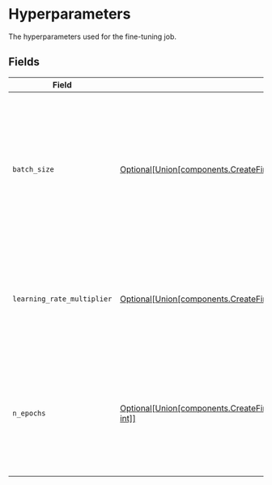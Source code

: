 # Hyperparameters

The hyperparameters used for the fine-tuning job.


## Fields

| Field                                                                                                                                    | Type                                                                                                                                     | Required                                                                                                                                 | Description                                                                                                                              |
| ---------------------------------------------------------------------------------------------------------------------------------------- | ---------------------------------------------------------------------------------------------------------------------------------------- | ---------------------------------------------------------------------------------------------------------------------------------------- | ---------------------------------------------------------------------------------------------------------------------------------------- |
| `batch_size`                                                                                                                             | [Optional[Union[components.CreateFineTuningJobRequest1, int]]](../../models/components/batchsize.md)                                     | :heavy_minus_sign:                                                                                                                       | Number of examples in each batch. A larger batch size means that model parameters<br/>are updated less frequently, but with lower variance.<br/> |
| `learning_rate_multiplier`                                                                                                               | [Optional[Union[components.CreateFineTuningJobRequestSchemas1, float]]](../../models/components/learningratemultiplier.md)               | :heavy_minus_sign:                                                                                                                       | Scaling factor for the learning rate. A smaller learning rate may be useful to avoid<br/>overfitting.<br/>                               |
| `n_epochs`                                                                                                                               | [Optional[Union[components.CreateFineTuningJobRequestSchemasHyperparameters1, int]]](../../models/components/nepochs.md)                 | :heavy_minus_sign:                                                                                                                       | The number of epochs to train the model for. An epoch refers to one full cycle<br/>through the training dataset.<br/>                    |